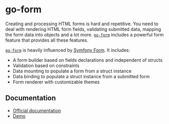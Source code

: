 # go-form

Creating and processing HTML forms is hard and repetitive. You need to deal with rendering HTML form fields, validating submitted data, mapping the form data into objects and a lot more. [`go-form`][go-form] includes a powerful form feature that provides all these features.

[`go-form`][go-form] is heavily influenced by [Symfony Form](https://symfony.com/doc/current/forms.html). It includes:

* A form builder based on fields declarations and independent of structs
* Validation based on constraints
* Data mounting to populate a form from a struct instance
* Data binding to populate a struct instance from a submitted form
* Form renderer with customizable themes

## Documentation

* [Official documentation][doc]
* [Demo][demo]

[go-form]: https://gitnet.fr/deblan/go-form
[demo]: https://gitnet.fr/deblan/go-form-demo
[doc]: https://deblan.gitnet.page/go-form/
